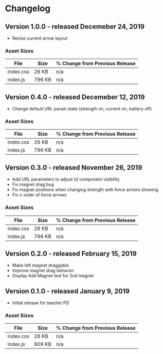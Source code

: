 # Changelog

## Version 1.0.0 - released Decemeber 24, 2019

- Revise current arrow layout

### Asset Sizes

| File | Size | % Change from Previous Release |
|---|---|---|
| index.css | 26 KB | n/a |
| index.js | 796 KB | n/a |

## Version 0.4.0 - released Decemeber 12, 2019

- Change default URL param state (strength on, current on, battery off)

### Asset Sizes

| File | Size | % Change from Previous Release |
|---|---|---|
| index.css | 26 KB | n/a |
| index.js | 796 KB | n/a |

## Version 0.3.0 - released November 26, 2019

- Add URL parameters to adjust UI component visibility
- Fix magnet drag bug
- Fix magnet positions when changing strength with force arrows showing
- Fix z-order of force arrows

### Asset Sizes

| File | Size | % Change from Previous Release |
|---|---|---|
| index.css | 26 KB | n/a |
| index.js | 796 KB | n/a |

## Version 0.2.0 - released February 15, 2019

- Make left magnet draggable
- Improve magnet drag behavior
- Display Add Magnet text for 2nd magnet

## Version 0.1.0 - released January 9, 2019

- Initial release for teacher PD

### Asset Sizes

| File | Size | % Change from Previous Release |
|---|---|---|
| index.css | 26 KB | n/a |
| index.js | 809 KB | n/a |
